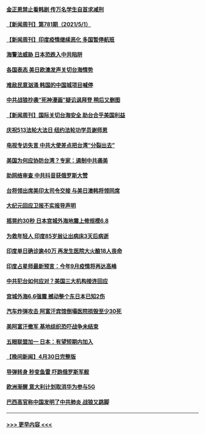 #### [金正恩禁止看韩剧 传万名学生自首求减刑](../pages/prog202/a103108926.md?t=05021001) 
#### [【新闻周刊】第781期（2021/5/1）](../pages/prog202/a103108909.md?t=05021001) 
#### [【新闻周刊】印度疫情继续恶化 多国暂停航班](../pages/prog202/a103108880.md?t=05021001) 
#### [海警法威胁 日本恐跌入中共陷阱](../pages/prog202/a103108085.md?t=05021001) 
#### [各国表态 美日欧澳发声关切台海情势](../pages/prog202/a103108099.md?t=05021001) 
#### [难敌民意汹涌 韩国的中国城项目喊停](../pages/prog202/a103108819.md?t=05021001) 
#### [中共战狼抄袭“死神漫画”疑讥讽拜登 稍后又删图](../pages/prog202/a103108812.md?t=05021001) 
#### [【新闻周刊】国际关切台海安全 助台合乎美国利益](../pages/prog202/a103108808.md?t=05021001) 
#### [庆祝513法轮大法日 纽约法轮功学员谢师恩](../pages/prog202/a103108805.md?t=05021001) 
#### [电视专访失言 中共大使差点把台湾“分裂出去”](../pages/prog202/a103108742.md?t=05021001) 
#### [美国为何应协防台湾？专家：遏制中共袭美](../pages/prog202/a103108696.md?t=05021001) 
#### [助网络审查 中共抖音获俄罗斯大赞](../pages/prog202/a103108626.md?t=05021001) 
#### [台将领出席美印太司令交接 与美日澳韩将领同席](../pages/prog202/a103108666.md?t=05021001) 
#### [大纪元回应卫报不实报导声明](../pages/prog202/a103108633.md?t=05021001) 
#### [摇晃约30秒 日本宫城外海地震上修规模6.8](../pages/prog202/a103108477.md?t=05021001) 
#### [为救年轻人 印度85岁翁让出病床3天后病逝](../pages/prog202/a103108457.md?t=05021001) 
#### [印度单日确诊逾40万 再发生医院大火酿18人丧命](../pages/prog202/a103108440.md?t=05021001) 
#### [印度占星师最新预言：今年9月疫情将再达高峰](../pages/prog202/a103108368.md?t=05021001) 
#### [中共犯台如何应对？美国三大机构接连回应](../pages/prog202/a103108423.md?t=05021001) 
#### [宫城外海6.6强震 撼动整个东日本已知2伤](../pages/prog202/a103108347.md?t=05021001) 
#### [汽车炸弹攻击 阿富汗宾馆倒塌医院损毁至少30死](../pages/prog202/a103108389.md?t=05021001) 
#### [美阿富汗撤军 基地组织恐吓战争未结束](../pages/prog202/a103108030.md?t=05021001) 
#### [五眼联盟加一 日本：有望短期内加入](../pages/prog202/a103108083.md?t=05021001) 
#### [【晚间新闻】4月30日完整版](../pages/prog202/a103108327.md?t=05021001) 
#### [导弹转身 秒变鱼雷 吓跑俄罗斯军舰](../pages/prog202/a103108064.md?t=05021001) 
#### [欧洲渐醒 意大利计划取消华为参与5G](../pages/prog202/a103108199.md?t=05021001) 
#### [巴西高官称中国发明了中共肺炎 战狼又跳脚](../pages/prog202/a103108063.md?t=05021001) 

----
#### [ >>> 更早内容 <<< ](../indexes/prog202-earlier.md)
